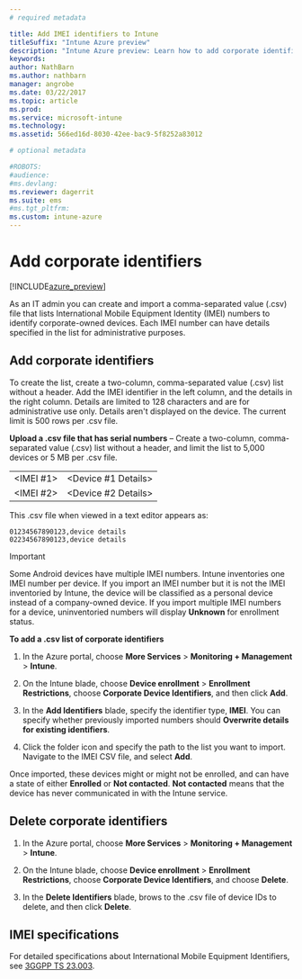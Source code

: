 ```yaml
---
# required metadata

title: Add IMEI identifiers to IntunetitleSuffix: "Intune Azure preview"
description: "Intune Azure preview: Learn how to add corporate identifiers (IMEI numbers) to Microsoft Intune. "
keywords:
author: NathBarn
ms.author: nathbarn
manager: angrobe
ms.date: 03/22/2017
ms.topic: article
ms.prod:
ms.service: microsoft-intune
ms.technology:
ms.assetid: 566ed16d-8030-42ee-bac9-5f8252a83012

# optional metadata

#ROBOTS:
#audience:
#ms.devlang:
ms.reviewer: dagerrit
ms.suite: ems
#ms.tgt_pltfrm:
ms.custom: intune-azure
---
```


# Add corporate identifiers

[!INCLUDE[azure_preview](../includes/azure_preview.md)]

As an IT admin you can create and import a comma-separated value (.csv) file that lists International Mobile Equipment Identity (IMEI) numbers to identify corporate-owned devices. Each IMEI number can have details specified in the list for administrative purposes.

<!-- When you upload serial numbers for company-owned iOS devices, they must be paired with a corporate enrollment profile. Devices must then be enrolled using either Apple’s device enrollment program (DEP) or Apple Configurator to have them appear as company-owned. -->

## Add corporate identifiers
To create the list, create a two-column, comma-separated value (.csv) list without a header. Add the IMEI identifier in the left column, and the details in the right column. Details are limited to 128 characters and are for administrative use only. Details aren't displayed on the device. The current limit is 500 rows per .csv file.

**Upload a .csv file that has serial numbers** – Create a two-column, comma-separated value (.csv) list without a header, and limit the list to 5,000 devices or 5 MB per .csv file. 

|||
|-|-|
|&lt;IMEI #1&gt;|&lt;Device #1 Details&gt;|
|&lt;IMEI #2&gt;|&lt;Device #2 Details&gt;|

This .csv file when viewed in a text editor appears as:

```
01234567890123,device details
02234567890123,device details
```


> [!IMPORTANT]
> Some Android devices have multiple IMEI numbers. Intune inventories one IMEI number per device. If you import an IMEI number but it is not the IMEI inventoried by Intune, the device will be classified as a personal device instead of a company-owned device. If you import multiple IMEI numbers for a device, uninventoried numbers will display **Unknown** for enrollment status.

**To add a .csv list of corporate identifiers**

1. In the Azure portal, choose **More Services** > **Monitoring + Management** > **Intune**.

2. On the Intune blade, choose **Device enrollment** > **Enrollment Restrictions**, choose **Corporate Device Identifiers**, and then click **Add**.

3. In the **Add Identifiers** blade, specify the identifier type, **IMEI**. You can specify whether previously imported numbers should **Overwrite details for existing identifiers**.  

4. Click the folder icon and specify the path to the list you want to import. Navigate to the IMEI CSV file, and select **Add**.

Once imported, these devices might or might not be enrolled, and can have a state of either **Enrolled** or **Not contacted**. **Not contacted** means that the device has never communicated in with the Intune service.

## Delete  corporate identifiers

1. In the Azure portal, choose **More Services** > **Monitoring + Management** > **Intune**.

2. On the Intune blade, choose **Device enrollment** > **Enrollment Restrictions**, choose **Corporate Device Identifiers**, and choose **Delete**.

3. In the **Delete Identifiers** blade, brows to the .csv file of device IDs to delete, and then click **Delete**.

## IMEI specifications
For detailed specifications about International Mobile Equipment Identifiers, see [3GGPP TS 23.003](https://portal.3gpp.org/desktopmodules/Specifications/SpecificationDetails.aspx?specificationId=729).
